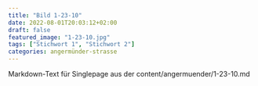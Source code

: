 ```yaml
---
title: "Bild 1-23-10"
date: 2022-08-01T20:03:12+02:00
draft: false
featured_image: "1-23-10.jpg"
tags: ["Stichwort 1", "Stichwort 2"]
categories: angermünder-strasse
---
```



Markdown-Text für Singlepage aus der content/angermuender/1-23-10.md